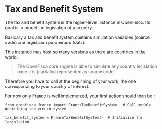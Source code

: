 # Tax and Benefit System

The tax and benefit system is the higher-level instance in OpenFisca.
Its goal is to model the legislation of a country.

Basically a tax and benefit system contains simulation variables (source code) and legislation parameters (data).

This instance may host so many versions as there are countries in the world. 

> The OpenFisca core engine is able to simulate any country legislation once it is (partially) represented as source code.


Therefore you have to call at the beginning of your work, the one corresponding to your country of interest.

For now only France is well implemented, your first action should then be :

```
from openfisca_france import FranceTaxBenefitSystem   # Call module describing the French System

tax_benefit_system = FranceTaxBenefitSystem()  # Initialize the legislation

```

 

